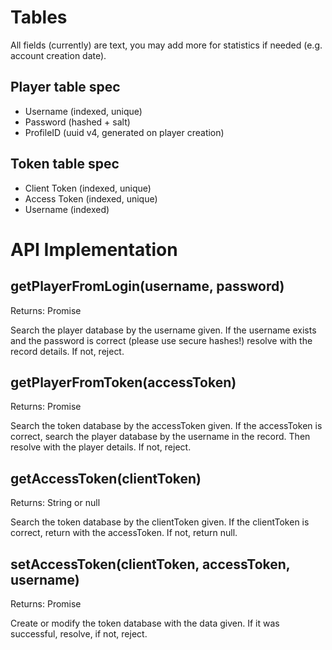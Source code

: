# Tables

All fields (currently) are text, you may add more for statistics if needed (e.g. account creation date).

## Player table spec
- Username (indexed, unique)
- Password (hashed + salt)
- ProfileID (uuid v4, generated on player creation)

## Token table spec
- Client Token (indexed, unique)
- Access Token (indexed, unique)
- Username (indexed)

# API Implementation

## getPlayerFromLogin(username, password)
Returns: Promise

Search the player database by the username given. If the username exists and the password is correct (please use secure hashes!) resolve with the record details. If not, reject.

## getPlayerFromToken(accessToken)
Returns: Promise

Search the token database by the accessToken given. If the accessToken is correct, search the player database by the username in the record. Then resolve with the player details. If not, reject.

## getAccessToken(clientToken)
Returns: String or null

Search the token database by the clientToken given. If the clientToken is correct, return with the accessToken. If not, return null.

## setAccessToken(clientToken, accessToken, username)
Returns: Promise

Create or modify the token database with the data given. If it was successful, resolve, if not, reject.